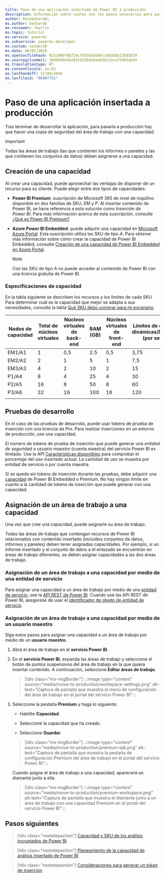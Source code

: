 ```yaml
---
title: Paso de una aplicación insertada de Power BI a producción
description: Información sobre cuáles son los pasos necesarios para pasar su aplicación de Power BI a la fase de producción
author: KesemSharabi
ms.author: kesharab
ms.reviewer: rkarlin
ms.topic: tutorial
ms.service: powerbi
ms.subservice: powerbi-developer
ms.custom: seodec18
ms.date: 06/02/2020
ms.openlocfilehash: 6132066f9b724cf5658d3e66ccb835bb23b93d39
ms.sourcegitcommit: 30d0668434283c633bda9ae03bc2aca75401ab94
ms.translationtype: HT
ms.contentlocale: es-ES
ms.lasthandoff: 12/09/2020
ms.locfileid: "96907751"
---
```

# <a name="move-your-embedded-app-to-production"></a>Paso de una aplicación insertada a producción

Tras terminar de desarrollar la aplicación, para pasarla a producción hay que hacer una copia de seguridad del área de trabajo con una capacidad.

> [!Important]
> Todas las áreas de trabajo (las que contienen los informes o paneles y las que contienen los conjuntos de datos) deben asignarse a una capacidad.

## <a name="create-a-capacity"></a>Creación de una capacidad

Al crear una capacidad, puede aprovechar las ventajas de disponer de un recurso para su cliente. Puede elegir entre dos tipos de capacidades:

* **Power BI Premium**: suscripción de Microsoft 365 de nivel de inquilino disponible en dos familias de SKU, *EM* y *P*. Al insertar contenido de Power BI, se hace referencia a esta solución como *Inserción de Power BI*. Para más información acerca de esta suscripción, consulte [¿Qué es Power BI Premium?](../../admin/service-premium-what-is.md)

* **Azure Power BI Embedded**: puede adquirir una capacidad en [Microsoft Azure Portal](https://portal.azure.com). Esta suscripción utiliza las SKU de tipo *A*. Para obtener más información sobre cómo crear la capacidad de Power BI Embedded, consulte [Creación de una capacidad de Power BI Embedded en Azure Portal](azure-pbie-create-capacity.md).

    > [!NOTE]
    > Con las SKU de tipo A no puede acceder al contenido de Power BI con una licencia gratuita de Power BI.

### <a name="capacity-specifications"></a>Especificaciones de capacidad

En la tabla siguiente se describen los recursos y los límites de cada SKU. Para determinar cuál es la capacidad que mejor se adapta a sus necesidades, consulte la tabla [Qué SKU debo comprar para mi escenario](./embedded-faq.md#which-solution-should-i-choose).

| Nodos de capacidad | Total de núcleos virtuales | Núcleos virtuales de back-end | RAM (GB) | Núcleos virtuales de front-end | Límites de conexiones dinámicas/DirectQuery (por segundo) | Paralelismo de actualización de modelo |
| --- | --- | --- | --- | --- | --- | --- |
| EM1/A1 | 1 | 0,5 | 2.5 | 0,5 | 3,75 | 1 |
| EM2/A2 | 2 | 1 | 5 | 1 | 7,5 | 2 |
| EM3/A3 | 4 | 2 | 10 | 2 | 15 | 3 |
| P1/A4 | 8 | 4 | 25 | 4 | 30 | 6 |
| P2/A5 | 16 | 8 | 50 | 8 | 60 | 12 |
| P3/A6 | 32 | 16 | 100 | 16 | 120 | 24 |
| | | | | | | |

## <a name="development-testing"></a>Pruebas de desarrollo

En el caso de las pruebas de desarrollo, puede usar tokens de prueba de inserción con una licencia de Pro. Para realizar inserciones en un entorno de producción, use una capacidad.

El número de tokens de prueba de inserción que puede generar una *entidad de seguridad* o *usuario maestro* (cuenta maestra) del servicio Power BI es limitado. Use la API [Características disponibles](/rest/api/power-bi/availablefeatures/getavailablefeatures) para comprobar el porcentaje del uso insertado actual. La cantidad de uso se muestra por entidad de servicio o por cuenta maestra.

Si se queda sin tokens de inserción durante las pruebas, debe adquirir una [capacidad](embedded-capacity.md) de Power BI Embedded o Premium. No hay ningún límite en cuanto a la cantidad de tokens de inserción que puede generar con una capacidad.

## <a name="assign-a-workspace-to-a-capacity"></a>Asignación de un área de trabajo a una capacidad

Una vez que cree una capacidad, puede asignarle su área de trabajo.

Todas las áreas de trabajo que contengan recursos de Power BI relacionados con contenido insertado (incluidos conjuntos de datos, informes y paneles) deben tener asignadas capacidades. Por ejemplo, si un informe insertado y el conjunto de datos a él enlazado se encuentran en áreas de trabajo diferentes, se deben asignar capacidades a las dos áreas de trabajo.

### <a name="assign-a-workspace-to-a-capacity-using-a-service-principal"></a>Asignación de un área de trabajo a una capacidad por medio de una entidad de servicio

Para asignar una capacidad a un área de trabajo por medio de una [entidad de servicio](embed-service-principal.md), use la [API REST de Power BI](/rest/api/power-bi/capacities/groups_assigntocapacity). Cuando use las API REST de Power BI, asegúrese de usar el [identificador de objeto de entidad de servicio](embed-service-principal.md).

### <a name="assign-a-workspace-to-a-capacity-using-a-master-user"></a>Asignación de un área de trabajo a una capacidad por medio de un usuario maestro

Siga estos pasos para asignar una capacidad a un área de trabajo por medio de un **usuario maestro**.

1. Abra el área de trabajo en el **servicio Power BI**. 

1. En el **servicio Power BI**, expanda las áreas de trabajo y seleccione el botón de puntos suspensivos del área de trabajo en la que quiera insertar contenido. A continuación, seleccione **Editar áreas de trabajo**.

    >[!div class="mx-imgBorder"]
    >:::image type="content" source="media/move-to-production/workspace-settings.png" alt-text="Captura de pantalla que muestra el menú de configuración del área de trabajo en el portal del servicio Power BI":::

2. Seleccione la pestaña **Premium** y haga lo siguiente:

    * Habilite **Capacidad**.

    * Seleccione la capacidad que ha creado.

    * Seleccione **Guardar**.

    >[!div class="mx-imgBorder"]
    >:::image type="content" source="media/move-to-production/premium-tab.png" alt-text="Captura de pantalla que muestra la pestaña de configuración Premium del área de trabajo en el portal del servicio Power BI":::

    Cuando asigne el área de trabajo a una capacidad, aparecerá un diamante junto a ella. 

    >[!div class="mx-imgBorder"]
    >:::image type="content" source="media/move-to-production/premium-workspace.png" alt-text="Captura de pantalla que muestra el diamante junto a un área de trabajo con una capacidad Premium en el portal del servicio Power BI":::

## <a name="next-steps"></a>Pasos siguientes

>[!div class="nextstepaction"]
>[Capacidad y SKU de los análisis incrustados de Power BI](embedded-capacity.md)

>[!div class="nextstepaction"]
>[Planeamiento de la capacidad de análisis insertado de Power BI](embedded-capacity-planning.md)

>[!div class="nextstepaction"]
>[Consideraciones para generar un token de inserción](generate-embed-token.md)